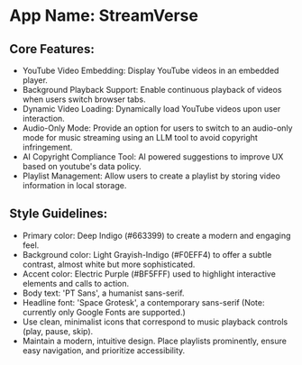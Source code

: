 # **App Name**: StreamVerse

## Core Features:

- YouTube Video Embedding: Display YouTube videos in an embedded player.
- Background Playback Support: Enable continuous playback of videos when users switch browser tabs.
- Dynamic Video Loading: Dynamically load YouTube videos upon user interaction.
- Audio-Only Mode: Provide an option for users to switch to an audio-only mode for music streaming using an LLM tool to avoid copyright infringement.
- AI Copyright Compliance Tool: AI powered suggestions to improve UX based on youtube's data policy.
- Playlist Management: Allow users to create a playlist by storing video information in local storage.

## Style Guidelines:

- Primary color: Deep Indigo (#663399) to create a modern and engaging feel.
- Background color: Light Grayish-Indigo (#F0EFF4) to offer a subtle contrast, almost white but more sophisticated.
- Accent color: Electric Purple (#BF5FFF) used to highlight interactive elements and calls to action.
- Body text: 'PT Sans', a humanist sans-serif.
- Headline font: 'Space Grotesk', a contemporary sans-serif (Note: currently only Google Fonts are supported.)
- Use clean, minimalist icons that correspond to music playback controls (play, pause, skip).
- Maintain a modern, intuitive design. Place playlists prominently, ensure easy navigation, and prioritize accessibility.